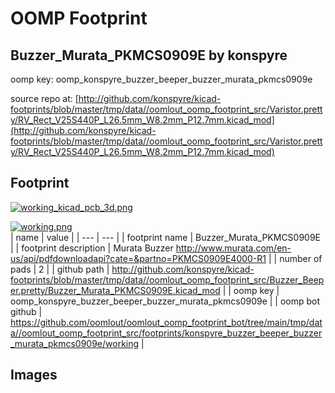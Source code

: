 # OOMP Footprint  
## Buzzer_Murata_PKMCS0909E  by konspyre  
  
oomp key: oomp_konspyre_buzzer_beeper_buzzer_murata_pkmcs0909e  
  
source repo at: [http://github.com/konspyre/kicad-footprints/blob/master/tmp/data//oomlout_oomp_footprint_src/Varistor.pretty/RV_Rect_V25S440P_L26.5mm_W8.2mm_P12.7mm.kicad_mod](http://github.com/konspyre/kicad-footprints/blob/master/tmp/data//oomlout_oomp_footprint_src/Varistor.pretty/RV_Rect_V25S440P_L26.5mm_W8.2mm_P12.7mm.kicad_mod)  
## Footprint  
  
[![working_kicad_pcb_3d.png](working_kicad_pcb_3d_600.png)](working_kicad_pcb_3d.png)  
  
[![working.png](working_600.png)](working.png)  
| name | value | 
| --- | --- | 
| footprint name | Buzzer_Murata_PKMCS0909E | 
| footprint description | Murata Buzzer http://www.murata.com/en-us/api/pdfdownloadapi?cate=&partno=PKMCS0909E4000-R1 | 
| number of pads | 2 | 
| github path | http://github.com/konspyre/kicad-footprints/blob/master/tmp/data//oomlout_oomp_footprint_src/Buzzer_Beeper.pretty/Buzzer_Murata_PKMCS0909E.kicad_mod | 
| oomp key | oomp_konspyre_buzzer_beeper_buzzer_murata_pkmcs0909e | 
| oomp bot github | https://github.com/oomlout/oomlout_oomp_footprint_bot/tree/main/tmp/data//oomlout_oomp_footprint_src/footprints/konspyre_buzzer_beeper_buzzer_murata_pkmcs0909e/working | 
## Images  
